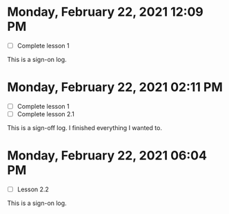 # Monday, February 22, 2021 12:09 PM
- [ ] Complete lesson 1
 
This is a sign-on log. 
 
# Monday, February 22, 2021 02:11 PM
- [ ] Complete lesson 1
- [ ] Complete lesson 2.1
 
This is a sign-off log. I finished everything I wanted to.
 
# Monday, February 22, 2021 06:04 PM
- [ ] Lesson 2.2
 
This is a sign-on log. 
